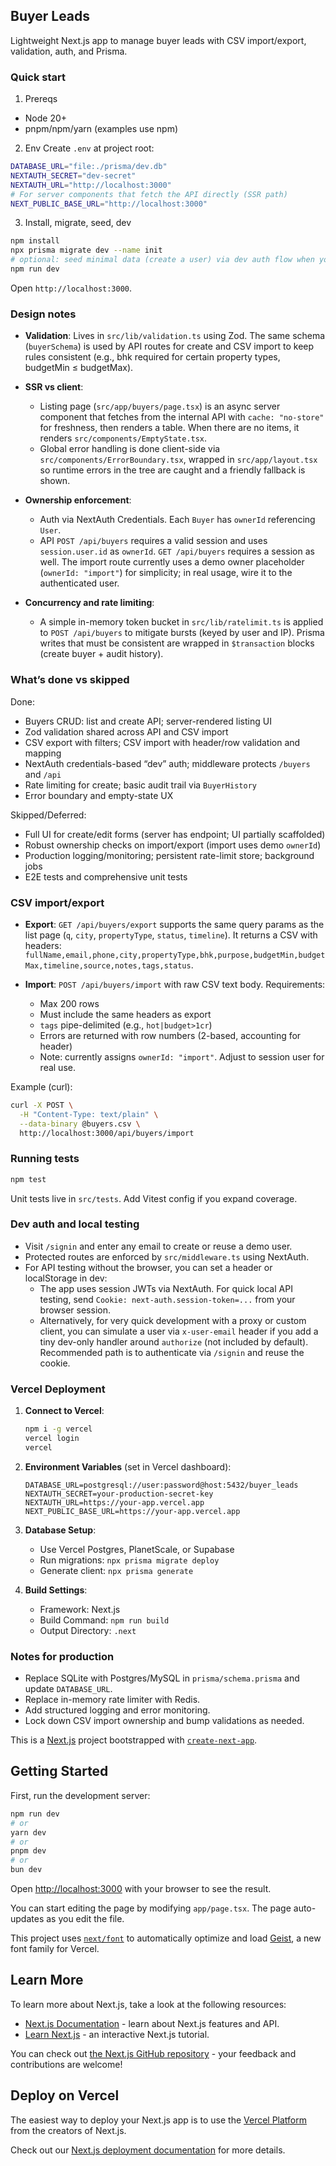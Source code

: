 ## Buyer Leads

Lightweight Next.js app to manage buyer leads with CSV import/export, validation, auth, and Prisma.

### Quick start

1) Prereqs
- Node 20+
- pnpm/npm/yarn (examples use npm)

2) Env
Create `.env` at project root:

```bash
DATABASE_URL="file:./prisma/dev.db"
NEXTAUTH_SECRET="dev-secret"
NEXTAUTH_URL="http://localhost:3000"
# For server components that fetch the API directly (SSR path)
NEXT_PUBLIC_BASE_URL="http://localhost:3000"
```

3) Install, migrate, seed, dev

```bash
npm install
npx prisma migrate dev --name init
# optional: seed minimal data (create a user) via dev auth flow when you sign in
npm run dev
```

Open `http://localhost:3000`.

### Design notes

- **Validation**: Lives in `src/lib/validation.ts` using Zod. The same schema (`buyerSchema`) is used by API routes for create and CSV import to keep rules consistent (e.g., bhk required for certain property types, budgetMin ≤ budgetMax).

- **SSR vs client**:
  - Listing page (`src/app/buyers/page.tsx`) is an async server component that fetches from the internal API with `cache: "no-store"` for freshness, then renders a table. When there are no items, it renders `src/components/EmptyState.tsx`.
  - Global error handling is done client-side via `src/components/ErrorBoundary.tsx`, wrapped in `src/app/layout.tsx` so runtime errors in the tree are caught and a friendly fallback is shown.

- **Ownership enforcement**:
  - Auth via NextAuth Credentials. Each `Buyer` has `ownerId` referencing `User`.
  - API `POST /api/buyers` requires a valid session and uses `session.user.id` as `ownerId`. `GET /api/buyers` requires a session as well. The import route currently uses a demo owner placeholder (`ownerId: "import"`) for simplicity; in real usage, wire it to the authenticated user.

- **Concurrency and rate limiting**:
  - A simple in-memory token bucket in `src/lib/ratelimit.ts` is applied to `POST /api/buyers` to mitigate bursts (keyed by user and IP). Prisma writes that must be consistent are wrapped in `$transaction` blocks (create buyer + audit history).

### What’s done vs skipped

Done:
- Buyers CRUD: list and create API; server-rendered listing UI
- Zod validation shared across API and CSV import
- CSV export with filters; CSV import with header/row validation and mapping
- NextAuth credentials-based “dev” auth; middleware protects `/buyers` and `/api`
- Rate limiting for create; basic audit trail via `BuyerHistory`
- Error boundary and empty-state UX

Skipped/Deferred:
- Full UI for create/edit forms (server has endpoint; UI partially scaffolded)
- Robust ownership checks on import/export (import uses demo `ownerId`)
- Production logging/monitoring; persistent rate-limit store; background jobs
- E2E tests and comprehensive unit tests

### CSV import/export

- **Export**: `GET /api/buyers/export` supports the same query params as the list page (`q`, `city`, `propertyType`, `status`, `timeline`). It returns a CSV with headers:
  `fullName,email,phone,city,propertyType,bhk,purpose,budgetMin,budgetMax,timeline,source,notes,tags,status`.

- **Import**: `POST /api/buyers/import` with raw CSV text body. Requirements:
  - Max 200 rows
  - Must include the same headers as export
  - `tags` pipe-delimited (e.g., `hot|budget>1cr`)
  - Errors are returned with row numbers (2-based, accounting for header)
  - Note: currently assigns `ownerId: "import"`. Adjust to session user for real use.

Example (curl):

```bash
curl -X POST \
  -H "Content-Type: text/plain" \
  --data-binary @buyers.csv \
  http://localhost:3000/api/buyers/import
```

### Running tests

```bash
npm test
```

Unit tests live in `src/tests`. Add Vitest config if you expand coverage.

### Dev auth and local testing

- Visit `/signin` and enter any email to create or reuse a demo user.
- Protected routes are enforced by `src/middleware.ts` using NextAuth.
- For API testing without the browser, you can set a header or localStorage in dev:
  - The app uses session JWTs via NextAuth. For quick local API testing, send `Cookie: next-auth.session-token=...` from your browser session.
  - Alternatively, for very quick development with a proxy or custom client, you can simulate a user via `x-user-email` header if you add a tiny dev-only handler around `authorize` (not included by default). Recommended path is to authenticate via `/signin` and reuse the cookie.

### Vercel Deployment

1. **Connect to Vercel**:
   ```bash
   npm i -g vercel
   vercel login
   vercel
   ```

2. **Environment Variables** (set in Vercel dashboard):
   ```
   DATABASE_URL=postgresql://user:password@host:5432/buyer_leads
   NEXTAUTH_SECRET=your-production-secret-key
   NEXTAUTH_URL=https://your-app.vercel.app
   NEXT_PUBLIC_BASE_URL=https://your-app.vercel.app
   ```

3. **Database Setup**:
   - Use Vercel Postgres, PlanetScale, or Supabase
   - Run migrations: `npx prisma migrate deploy`
   - Generate client: `npx prisma generate`

4. **Build Settings**:
   - Framework: Next.js
   - Build Command: `npm run build`
   - Output Directory: `.next`

### Notes for production

- Replace SQLite with Postgres/MySQL in `prisma/schema.prisma` and update `DATABASE_URL`.
- Replace in-memory rate limiter with Redis.
- Add structured logging and error monitoring.
- Lock down CSV import ownership and bump validations as needed.

This is a [Next.js](https://nextjs.org) project bootstrapped with [`create-next-app`](https://nextjs.org/docs/app/api-reference/cli/create-next-app).

## Getting Started

First, run the development server:

```bash
npm run dev
# or
yarn dev
# or
pnpm dev
# or
bun dev
```

Open [http://localhost:3000](http://localhost:3000) with your browser to see the result.

You can start editing the page by modifying `app/page.tsx`. The page auto-updates as you edit the file.

This project uses [`next/font`](https://nextjs.org/docs/app/building-your-application/optimizing/fonts) to automatically optimize and load [Geist](https://vercel.com/font), a new font family for Vercel.

## Learn More

To learn more about Next.js, take a look at the following resources:

- [Next.js Documentation](https://nextjs.org/docs) - learn about Next.js features and API.
- [Learn Next.js](https://nextjs.org/learn) - an interactive Next.js tutorial.

You can check out [the Next.js GitHub repository](https://github.com/vercel/next.js) - your feedback and contributions are welcome!

## Deploy on Vercel

The easiest way to deploy your Next.js app is to use the [Vercel Platform](https://vercel.com/new?utm_medium=default-template&filter=next.js&utm_source=create-next-app&utm_campaign=create-next-app-readme) from the creators of Next.js.

Check out our [Next.js deployment documentation](https://nextjs.org/docs/app/building-your-application/deploying) for more details.
